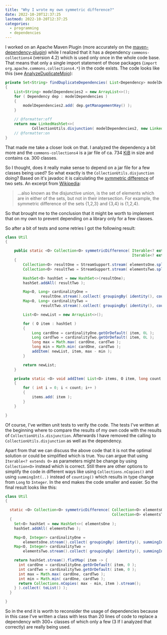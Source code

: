 ```yaml
---
title: "Why I wrote my own symmetric difference?"
date: 2022-10-20T12:37:25
lastmod: 2022-10-20T12:37:25
categories:
  - programming
  - dependencies
---
```

I worked on an Apache Maven Plugin (more accurately on the [maven-dependency-plugin][1]) while I realized that it has a 
dependency `commons-collections4` (version 4.2) which is used only once in the whole code base. That means that only
a single import statement of those packages (`import org.apache.commons.collections4.*`) in the code exists. The code 
looks like this (see [AnalyzeDuplicateMojo][mdep-1]):

```java
private Set<String> findDuplicateDependencies( List<Dependency> modelDependencies )
{
    List<String> modelDependencies2 = new ArrayList<>();
    for ( Dependency dep : modelDependencies )
    {
        modelDependencies2.add( dep.getManagementKey() );
    }

    // @formatter:off
    return new LinkedHashSet<>(
            CollectionUtils.disjunction( modelDependencies2, new LinkedHashSet<>( modelDependencies2 ) ) );
    // @formatter:on
}
```

That made me take a closer look on that. I analyzed the dependency a bit more and the `commons-collections4` is a jar 
file of ca. 734 [KiB][2] in size and contains ca. 300 classes.

So I thought, does it really make sense to depend on a jar file for a few classes being used? So what exactly is 
the `CollectionUtils.disjunction` doing? Based on it's javadoc it is calculating the [symmetric difference][3]
of two sets. An excerpt from [Wikipedia][3]:

> ...also known as the disjunctive union, is the set of elements which are in either of the sets, 
but not in their intersection. For example, the symmetric difference of the sets 
{1,2,3} and {3,4} is {1,2,4}.

So that brought me to the conclusion that it might be worth to implement that on my own to prevent
depending on a library only for a few classes. 

So after a bit of tests and some retries I got the following result:

```java
class Util
{

    public static <O> Collection<O> symmetricDifference( Iterable<? extends O> elementsOne,
                                                         Iterable<? extends O> elementsTwo )
    {
        Collection<O> resultOne = StreamSupport.stream( elementsOne.spliterator(), false ).collect( toList() );
        Collection<O> resultTwo = StreamSupport.stream( elementsTwo.spliterator(), false ).collect( toList() );

        HashSet<O> hashSet = new HashSet<>(resultOne);
        hashSet.addAll( resultTwo );

        Map<O, Long> cardinalityOne =
                resultOne.stream().collect( groupingBy( identity(), counting() ) );
        Map<O, Long> cardinalityTwo =
                resultTwo.stream().collect( groupingBy( identity(), counting() ) );

        List<O> newList = new ArrayList<>();

        for ( O item : hashSet )
        {
            Long cardOne = cardinalityOne.getOrDefault( item, 0L );
            Long cardTwo = cardinalityTwo.getOrDefault( item, 0L );
            long max = Math.max( cardOne, cardTwo );
            long min = Math.min( cardOne, cardTwo );
            addItem( newList, item, max - min );
        }

        return newList;
    }

    private static <O> void addItem( List<O> items, O item, long count )
    {
        for ( int i = 0; i < count; i++ )
        {
            items.add( item );
        }
    }

}
```
Of course, I've written unit tests to verify the code. The tests I've written at the beginning where to 
compare the results of my own code with the results of `CollectionUtils.disjunction`. Afterwards I have
removed the calling to `CollectionUtils.disjunction` as well as the dependency.

Apart from that we can discuss the above code that it is not the optimal solution or could be simplified which is true.
You can argue that using `Iterable<? extends O>` as parameters might be change by using 
`Collection<O>` instead which is correct. Still there are other options to simplify the code in different
ways like using `Collections.nCopies()` and using `summingInt(..)` instead of `counting()` which results
in type change from `Long` to `Integer`. In the end makes the code smaller and easier. So the final 
result looks like this:

```java
class Util
{

  static <O> Collection<O> symmetricDifference( Collection<O> elementsOne,
                                                Collection<O> elementsTwo )
  {
    Set<O> hashSet = new HashSet<>( elementsOne );
    hashSet.addAll( elementsTwo );

    Map<O, Integer> cardinalityOne =
        elementsOne.stream().collect( groupingBy( identity(), summingInt( e -> 1 ) ) );
    Map<O, Integer> cardinalityTwo =
        elementsTwo.stream().collect( groupingBy( identity(), summingInt( e -> 1 ) ) );

    return hashSet.stream().flatMap( item -> {
      int cardOne = cardinalityOne.getOrDefault( item, 0 );
      int cardTwo = cardinalityTwo.getOrDefault( item, 0 );
      int max = Math.max( cardOne, cardTwo );
      int min = Math.min( cardOne, cardTwo );
      return Collections.nCopies( max - min, item ).stream();
    } ).collect( toList() );
  }

}
```

So in the end it is worth to reconsider the usage of dependencies because in this case I've written a class
with less than 20 lines of code to replace a dependency with 300+ classes of which only a few (3 If I analyzed that
correctly) are really being used.


[1]: https://github.com/apache/maven-dependency-plugin
[2]: https://en.wikipedia.org/wiki/Binary_prefix
[3]: https://en.wikipedia.org/wiki/Symmetric_difference

[mdep-1]: https://github.com/apache/maven-dependency-plugin/blob/078f6aa5dc470f263ef0cd939f66bffb0a120af1/src/main/java/org/apache/maven/plugins/dependency/analyze/AnalyzeDuplicateMojo.java#L152
